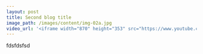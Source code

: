 ```yaml
---
layout: post
title: Second blog title
image_path: /images/content/img-02a.jpg
video_url: '<iframe width="870" height="353" src="https://www.youtube.com/embed/mcixldqDIEQ?rel=0&amp;controls=0&amp;showinfo=0" frameborder="0" allowfullscreen></iframe>'
---
```



fdsfdsfsd